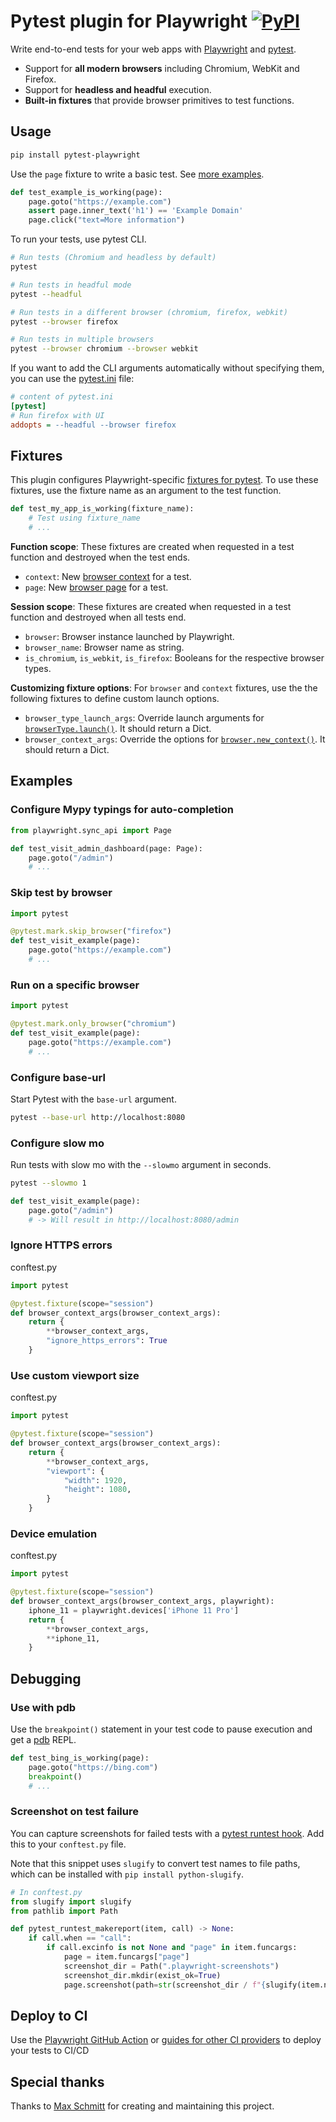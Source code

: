 # Pytest plugin for Playwright [![PyPI](https://img.shields.io/pypi/v/pytest-playwright)](https://pypi.org/project/pytest-playwright/)

Write end-to-end tests for your web apps with [Playwright](https://github.com/microsoft/playwright-python) and [pytest](https://docs.pytest.org/en/stable/).

- Support for **all modern browsers** including Chromium, WebKit and Firefox.
- Support for **headless and headful** execution.
- **Built-in fixtures** that provide browser primitives to test functions.

## Usage

```txt
pip install pytest-playwright
```

Use the `page` fixture to write a basic test. See [more examples](#examples).

```py
def test_example_is_working(page):
    page.goto("https://example.com")
    assert page.inner_text('h1') == 'Example Domain'
    page.click("text=More information")
```

To run your tests, use pytest CLI.

```sh
# Run tests (Chromium and headless by default)
pytest

# Run tests in headful mode
pytest --headful

# Run tests in a different browser (chromium, firefox, webkit)
pytest --browser firefox

# Run tests in multiple browsers
pytest --browser chromium --browser webkit
```

If you want to add the CLI arguments automatically without specifying them, you can use the [pytest.ini](https://docs.pytest.org/en/stable/reference.html#ini-options-ref) file:

```ini
# content of pytest.ini
[pytest]
# Run firefox with UI
addopts = --headful --browser firefox
```

## Fixtures

This plugin configures Playwright-specific [fixtures for pytest](https://docs.pytest.org/en/latest/fixture.html). To use these fixtures, use the fixture name as an argument to the test function.

```py
def test_my_app_is_working(fixture_name):
    # Test using fixture_name
    # ...
```

**Function scope**: These fixtures are created when requested in a test function and destroyed when the test ends.

- `context`: New [browser context](https://playwright.dev/python/docs/core-concepts#browser-contexts) for a test.
- `page`: New [browser page](https://playwright.dev/python/docs/core-concepts#pages-and-frames) for a test.

**Session scope**: These fixtures are created when requested in a test function and destroyed when all tests end.

- `browser`: Browser instance launched by Playwright.
- `browser_name`: Browser name as string.
- `is_chromium`, `is_webkit`, `is_firefox`: Booleans for the respective browser types.

**Customizing fixture options**: For `browser` and `context` fixtures, use the the following fixtures to define custom launch options.

- `browser_type_launch_args`: Override launch arguments for [`browserType.launch()`](https://playwright.dev/python/docs/api/class-browsertype#browser_typelaunchoptions). It should return a Dict.
- `browser_context_args`: Override the options for [`browser.new_context()`](https://playwright.dev/python/docs/api/class-browser#browsernew_contextoptions). It should return a Dict.

## Examples

### Configure Mypy typings for auto-completion

```py
from playwright.sync_api import Page

def test_visit_admin_dashboard(page: Page):
    page.goto("/admin")
    # ...
```

### Skip test by browser

```py
import pytest

@pytest.mark.skip_browser("firefox")
def test_visit_example(page):
    page.goto("https://example.com")
    # ...
```

### Run on a specific browser

```py
import pytest

@pytest.mark.only_browser("chromium")
def test_visit_example(page):
    page.goto("https://example.com")
    # ...
```

### Configure base-url

Start Pytest with the `base-url` argument.

```sh
pytest --base-url http://localhost:8080
```

### Configure slow mo

Run tests with slow mo with the `--slowmo` argument in seconds.

```bash
pytest --slowmo 1
```

```py
def test_visit_example(page):
    page.goto("/admin")
    # -> Will result in http://localhost:8080/admin
```

### Ignore HTTPS errors

conftest.py

```py
import pytest

@pytest.fixture(scope="session")
def browser_context_args(browser_context_args):
    return {
        **browser_context_args,
        "ignore_https_errors": True
    }
```

### Use custom viewport size

conftest.py

```py
import pytest

@pytest.fixture(scope="session")
def browser_context_args(browser_context_args):
    return {
        **browser_context_args,
        "viewport": {
            "width": 1920,
            "height": 1080,
        }
    }
```

### Device emulation

conftest.py

```py
import pytest

@pytest.fixture(scope="session")
def browser_context_args(browser_context_args, playwright):
    iphone_11 = playwright.devices['iPhone 11 Pro']
    return {
        **browser_context_args,
        **iphone_11,
    }
```

## Debugging

### Use with pdb

Use the `breakpoint()` statement in your test code to pause execution and get a [pdb](https://docs.python.org/3/library/pdb.html) REPL.

```py
def test_bing_is_working(page):
    page.goto("https://bing.com")
    breakpoint()
    # ...
```

### Screenshot on test failure

You can capture screenshots for failed tests with a [pytest runtest hook](https://docs.pytest.org/en/6.1.0/reference.html?highlight=pytest_runtest_makereport#test-running-runtest-hooks). Add this to your `conftest.py` file.

Note that this snippet uses `slugify` to convert test names to file paths, which can be installed with `pip install python-slugify`.

```py
# In conftest.py
from slugify import slugify
from pathlib import Path

def pytest_runtest_makereport(item, call) -> None:
    if call.when == "call":
        if call.excinfo is not None and "page" in item.funcargs:
            page = item.funcargs["page"]
            screenshot_dir = Path(".playwright-screenshots")
            screenshot_dir.mkdir(exist_ok=True)
            page.screenshot(path=str(screenshot_dir / f"{slugify(item.nodeid)}.png"))
```

## Deploy to CI

Use the [Playwright GitHub Action](https://github.com/microsoft/playwright-github-action) or [guides for other CI providers](https://playwright.dev/python/docs/ci) to deploy your tests to CI/CD

## Special thanks

Thanks to [Max Schmitt](https://github.com/mxschmitt) for creating and maintaining this project.
